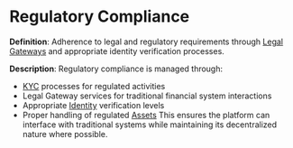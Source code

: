 # Regulatory Compliance

**Definition**: Adherence to legal and regulatory requirements through [Legal Gateways](legal-gateway.md) and appropriate identity verification processes.

**Description**: Regulatory compliance is managed through:
- [KYC](kyc.md) processes for regulated activities
- Legal Gateway services for traditional financial system interactions
- Appropriate [Identity](identity.md) verification levels
- Proper handling of regulated [Assets](asset.md)
This ensures the platform can interface with traditional systems while maintaining its decentralized nature where possible. 